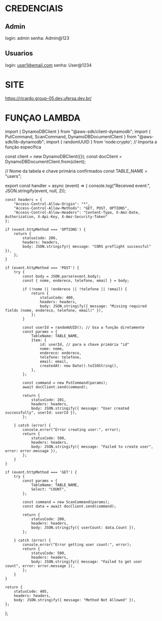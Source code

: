 # CREDENCIAIS
## Admin
login: admin
senha: Admin@123
## Usuarios
login: user1@email.com
senha: User@1234

# SITE
https://ricardo.group-05.dev.ufersa.dev.br/

# FUNÇAO LAMBDA

import { DynamoDBClient } from "@aws-sdk/client-dynamodb";
import { PutCommand, ScanCommand, DynamoDBDocumentClient } from "@aws-sdk/lib-dynamodb";
import { randomUUID } from 'node:crypto'; // Importa a função específica

const client = new DynamoDBClient({});
const docClient = DynamoDBDocumentClient.from(client);

// Nome da tabela e chave primária confirmados
const TABLE_NAME = "users";

export const handler = async (event) => {
    console.log("Received event:", JSON.stringify(event, null, 2));

    const headers = {
        "Access-Control-Allow-Origin": "*",
        "Access-Control-Allow-Methods": "GET, POST, OPTIONS",
        "Access-Control-Allow-Headers": "Content-Type, X-Amz-Date, Authorization, X-Api-Key, X-Amz-Security-Token"
    };

    if (event.httpMethod === 'OPTIONS') {
        return {
            statusCode: 200,
            headers: headers,
            body: JSON.stringify({ message: "CORS preflight successful" }),
        };
    }

    if (event.httpMethod === 'POST') {
        try {
            const body = JSON.parse(event.body);
            const { nome, endereco, telefone, email } = body;

            if (!nome || !endereco || !telefone || !email) {
                return {
                    statusCode: 400,
                    headers: headers,
                    body: JSON.stringify({ message: "Missing required fields (nome, endereco, telefone, email)" }),
                };
            }

            const userId = randomUUID(); // Usa a função diretamente
            const params = {
                TableName: TABLE_NAME,
                Item: {
                    id: userId, // para a chave primária "id"
                    nome: nome,
                    endereco: endereco,
                    telefone: telefone,
                    email: email,
                    createdAt: new Date().toISOString(),
                },
            };

            const command = new PutCommand(params);
            await docClient.send(command);

            return {
                statusCode: 201,
                headers: headers,
                body: JSON.stringify({ message: "User created successfully", userId: userId }),
            };

        } catch (error) {
            console.error("Error creating user:", error);
            return {
                statusCode: 500,
                headers: headers,
                body: JSON.stringify({ message: "Failed to create user", error: error.message }),
            };
        }
    }

    if (event.httpMethod === 'GET') {
        try {
            const params = {
                TableName: TABLE_NAME,
                Select: "COUNT",
            };

            const command = new ScanCommand(params);
            const data = await docClient.send(command);

            return {
                statusCode: 200,
                headers: headers,
                body: JSON.stringify({ userCount: data.Count }),
            };

        } catch (error) {
            console.error("Error getting user count:", error);
            return {
                statusCode: 500,
                headers: headers,
                body: JSON.stringify({ message: "Failed to get user count", error: error.message }),
            };
        }
    }

    return {
        statusCode: 405,
        headers: headers,
        body: JSON.stringify({ message: "Method Not Allowed" }),
    };
};